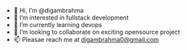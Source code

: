 - 👋 Hi, I’m @digambrahma
- 👀 I’m interested in fullstack development
- 🌱 I’m currently learning devops
- 💞️ I’m looking to collaborate on exciting opensource project
- 📫 Pleasae reach me at digambrahma0@gmail.com

<!---
digambrahma/digambrahma is a ✨ special ✨ repository because its `README.md` (this file) appears on your GitHub profile.
You can click the Preview link to take a look at your changes.
--->
